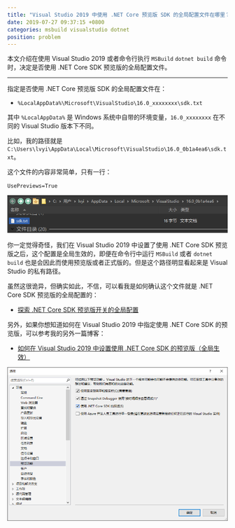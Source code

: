 ```yaml
---
title: "Visual Studio 2019 中使用 .NET Core 预览版 SDK 的全局配置文件在哪里？"
date: 2019-07-27 09:37:15 +0800
categories: msbuild visualstudio dotnet
position: problem
---
```


本文介绍在使用 Visual Studio 2019 或者命令行执行 `MSBuild` `dotnet build` 命令时，决定是否使用 .NET Core SDK 预览版的全局配置文件。

---

指定是否使用 .NET Core 预览版 SDK 的全局配置文件在：

- `%LocalAppData%\Microsoft\VisualStudio\16.0_xxxxxxxx\sdk.txt`

其中 `%LocalAppData%` 是 Windows 系统中自带的环境变量，`16.0_xxxxxxxx` 在不同的 Visual Studio 版本下不同。

比如，我的路径就是 `C:\Users\lvyi\AppData\Local\Microsoft\VisualStudio\16.0_0b1a4ea6\sdk.txt`。

这个文件的内容非常简单，只有一行：

```
UsePreviews=True
```

![sdk.txt 的所在路径](/static/posts/2019-07-27-09-37-10.png)

你一定觉得奇怪，我们在 Visual Studio 2019 中设置了使用 .NET Core SDK 预览版之后，这个配置是全局生效的，即便在命令行中运行 `MSBuild` 或者 `dotnet build` 也是会因此而使用预览版或者正式版的。但是这个路径明显看起来是 Visual Studio 的私有路径。

虽然这很诡异，但确实如此，不信，可以看我是如何确认这个文件就是 .NET Core SDK 预览版的全局配置的：

- [探索 .NET Core SDK 预览版开关的全局配置](/post/find-out-the-dotnet-sdk-preview-config-file.html)

另外，如果你想知道如何在 Visual Studio 2019 中指定使用 .NET Core SDK 的预览版，可以参考我的另外一篇博客：

- [如何在 Visual Studio 2019 中设置使用 .NET Core SDK 的预览版（全局生效）](/post/how-to-set-dotnet-core-sdk-preview-in-visual-studio.html)

![Visual Studio 2019 的](/static/posts/2019-07-27-09-00-09.png)
